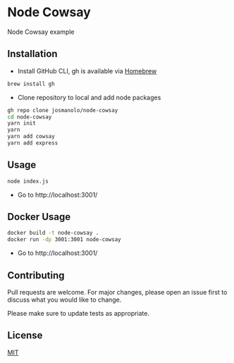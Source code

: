 
# Node Cowsay
Node Cowsay example

## Installation

- Install GitHub CLI, gh is available via [Homebrew](https://brew.sh/index_es)
```bash
brew install gh
```

- Clone repository to local and add node packages
```bash
gh repo clone josmanolo/node-cowsay
cd node-cowsay
yarn init
yarn
yarn add cowsay
yarn add express
```

## Usage

```bash
node index.js
```
- Go to http://localhost:3001/

## Docker Usage
```bash
docker build -t node-cowsay .
docker run -dp 3001:3001 node-cowsay
```
- Go to http://localhost:3001/
## Contributing
Pull requests are welcome. For major changes, please open an issue first to discuss what you would like to change.

Please make sure to update tests as appropriate.

## License
[MIT](https://choosealicense.com/licenses/mit/) 
